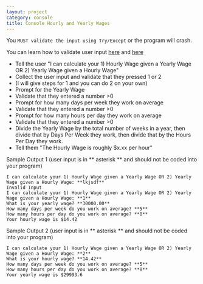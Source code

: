 ```yaml
---
layout: project
category: console
title: Console Hourly and Yearly Wages
---
```

You ```MUST validate the input using Try/Except``` or the program will crash.

You can learn how to validate user input [here](https://www.101computing.net/number-only/) and [here](https://www.w3schools.com/python/python_try_except.asp)

- Tell the user "I can calculate your 1) Hourly Wage given a Yearly Wage OR 2) Yearly Wage given a Hourly Wage"
- Collect the user input and validate that they pressed 1 or 2
- (I will give steps for 1 and you can do 2 on your own)
- Prompt for the Yearly Wage
- Validate that they entered a number >0
- Prompt for how many days per week they work on average
- Validate that they entered a number >0
- Prompt for how many hours per day they work on average
- Validate that they entered a number >0
- Divide the Yearly Wage by the total number of weeks in a year, then divide that by Days Per Week they work, then divide that by the Hours Per Day they work.
- Tell them "The Hourly Wage is roughly $x.xx per hour"

Sample Output 1 (user input is in ** asterisk ** and should not be coded into your program)
```
I can calculate your 1) Hourly Wage given a Yearly Wage OR 2) Yearly Wage given a Hourly Wage: **lkjsdf**
Invalid Input
I can calculate your 1) Hourly Wage given a Yearly Wage OR 2) Yearly Wage given a Hourly Wage: **1**
What is your yearly wage? **30000.00**
How many days per week do you work on average? **5**
How many hours per day do you work on average? **8**
Your hourly wage is $14.42
```

Sample Output 2 (user input is in ** asterisk ** and should not be coded into your program)
```
I can calculate your 1) Hourly Wage given a Yearly Wage OR 2) Yearly Wage given a Hourly Wage: **2**
What is your hourly wage? **14.42**
How many days per week do you work on average? **5**
How many hours per day do you work on average? **8**
Your yearly wage is $29993.6
```

